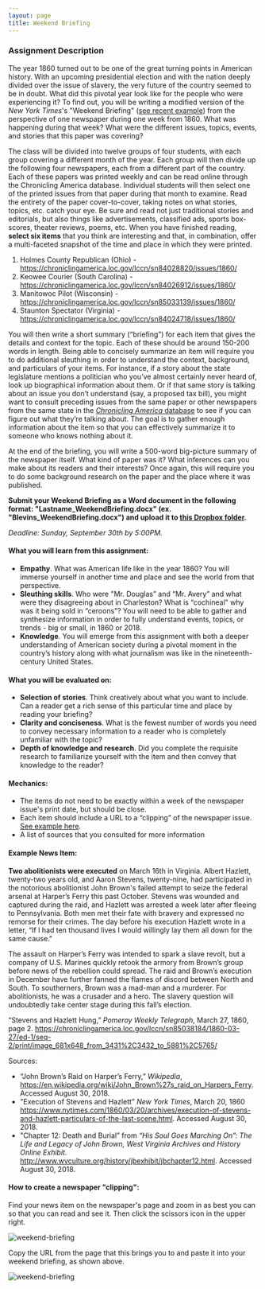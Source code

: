 ```yaml
---
layout: page
title: Weekend Briefing
---
```

<p></p>

### Assignment Description

The year 1860 turned out to be one of the great turning points in American history. With an upcoming presidential election and with the nation deeply divided over the issue of slavery, the very future of the country seemed to be in doubt. What did this pivotal year look like for the people who were experiencing it? To find out, you will be writing a modified version of the *New York Times*'s "Weekend Briefing" ([see recent example](https://nyti.ms/2MQnTuw)) from the perspective of one newspaper during one week from 1860. What was happening during that week? What were the different issues, topics, events, and stories that this paper was covering? 

The class will be divided into twelve groups of four students, with each group covering a different month of the year. Each group will then divide up the following four newspapers, each from a different part of the country. Each of these papers was printed weekly and can be read online through the Chronicling America database. Individual students will then select one of the printed issues from that paper during that month to examine. Read the entirety of the paper cover-to-cover, taking notes on what stories, topics, etc. catch your eye. Be sure and read not just traditional stories and editorials, but also things like advertisements, classified ads, sports box-scores, theater reviews, poems, etc. When you have finished reading, **select six items** that you think are interesting and that, in combination, offer a multi-faceted snapshot of the time and place in which they were printed. 

1. Holmes County Republican (Ohio) - <https://chroniclingamerica.loc.gov/lccn/sn84028820/issues/1860/>
2. Keowee Courier (South Carolina) - <https://chroniclingamerica.loc.gov/lccn/sn84026912/issues/1860/>
3. Manitowoc Pilot (Wisconsin) - <https://chroniclingamerica.loc.gov/lccn/sn85033139/issues/1860/>
4. Staunton Spectator (Virginia) - <https://chroniclingamerica.loc.gov/lccn/sn84024718/issues/1860/>

You will then write a short summary (“briefing”) for each item that gives the details and context for the topic. Each of these should be around 150-200 words in length. Being able to concisely summarize an item will require you to do additional sleuthing in order to understand the context, background, and particulars of your items. For instance, if a story about the state legislature mentions a politician who you’ve almost certainly never heard of, look up biographical information about them. Or if that same story is talking about an issue you don’t understand (say, a proposed tax bill), you might want to consult preceding issues from the same paper or other newspapers from the same state in the [*Chronicling America* database](https://chroniclingamerica.loc.gov/) to see if you can figure out what they’re talking about. The goal is to gather enough information about the item so that you can effectively summarize it to someone who knows nothing about it.

At the end of the briefing, you will write a 500-word big-picture summary of the newspaper itself. What kind of paper was it? What inferences can you make about its readers and their interests? Once again, this will require you to do some background research on the paper and the place where it was published. 

**Submit your Weekend Briefing as a Word document in the following format: "Lastname_WeekendBriefing.docx" (ex. "Blevins_WeekendBriefing.docx") and upload it to [this Dropbox folder](https://www.dropbox.com/request/HGE9UAg6bLkCaFWt6fA6).**

*Deadline: Sunday, September 30th by 5:00PM.* 

#### What you will learn from this assignment:
- **Empathy**. What was American life like in the year 1860? You will immerse yourself in another time and place and see the world from that perspective. 
- **Sleuthing skills**. Who were "Mr. Douglas” and “Mr. Avery” and what were they disagreeing about in Charleston? What is “cochineal" why was it being sold in “ceroons”? You will need to be able to gather and synthesize information in order to fully understand events, topics, or trends - big or small, in 1860 or 2018.
- **Knowledge**. You will emerge from this assignment with both a deeper understanding of American society during a pivotal moment in the country’s history along with what journalism was like in the nineteenth-century United States.

#### What you will be evaluated on:
- **Selection of stories**. Think creatively about what you want to include. Can a reader get a rich sense of this particular time and place by reading your briefing?
- **Clarity and conciseness**. What is the fewest number of words you need to convey necessary information to a reader who is completely unfamiliar with the topic?
- **Depth of knowledge and research**. Did you complete the requisite research to familiarize yourself with the item and then convey that knowledge to the reader?
 
#### Mechanics:
- The items do not need to be exactly within a week of the newspaper issue's print date, but should be close.
- Each item should include a URL to a “clipping” of the  newspaper issue. [See example here](https://chroniclingamerica.loc.gov/lccn/sn84028820/1860-08-23/ed-1/seq-3/print/image_681x690_from_0%2C18_to_1772%2C1814/).
- A list of sources that you consulted for more information

#### Example News Item:

**Two abolitionists were executed** on March 16th in Virginia. Albert Hazlett, twenty-two years old, and Aaron Stevens, twenty-nine, had participated in the notorious abolitionist John Brown's failed attempt to seize the federal arsenal at Harper’s Ferry this past October. Stevens was wounded and captured during the raid, and Hazlett was arrested a week later after fleeing to Pennsylvania. Both men met their fate with bravery and expressed no remorse for their crimes. The day before his execution Hazlett wrote in a letter, “If I had ten thousand lives I would willingly lay them all down for the same cause."

The assault on Harper’s Ferry was intended to spark a slave revolt, but a company of U.S. Marines quickly retook the armory from Brown’s group before news of the rebellion could spread. The raid and Brown’s execution in December have further fanned the flames of discord between North and South. To southerners, Brown was a mad-man and a murderer. For abolitionists, he was a crusader and a hero. The slavery question will undoubtedly take center stage during this fall’s election.

“Stevens and Hazlett Hung,” *Pomeroy Weekly Telegraph*, March 27, 1860, page 2. <https://chroniclingamerica.loc.gov/lccn/sn85038184/1860-03-27/ed-1/seq-2/print/image_681x648_from_3431%2C3432_to_5881%2C5765/>

Sources:
- “John Brown’s Raid on Harper’s Ferry,” *Wikipedia*, <https://en.wikipedia.org/wiki/John_Brown%27s_raid_on_Harpers_Ferry>. Accessed August 30, 2018. 
- "Execution of Stevens and Hazlett” *New York Times*, March 20, 1860 <https://www.nytimes.com/1860/03/20/archives/execution-of-stevens-and-hazlett-particulars-of-the-last-scene.html>. Accessed August 30, 2018. 
- "Chapter 12: Death and Burial” from *“His Soul Goes Marching On”: The Life and Legacy of John Brown, West Virginia Archives and History Online Exhibit.* <http://www.wvculture.org/history/jbexhibit/jbchapter12.html>. Accessed August 30, 2018. 

#### How to create a newspaper "clipping":

Find your news item on the newspaper's page and zoom in as best you can so that you can read and see it. Then click the scissors icon in the upper right.

![weekend-briefing]({{site.baseurl}}/images/weekend-briefing-screenshot1.png)

Copy the URL from the page that this brings you to and paste it into your weekend briefing, as shown above.

![weekend-briefing]({{site.baseurl}}/images/weekend-briefing-screenshot2.png)
